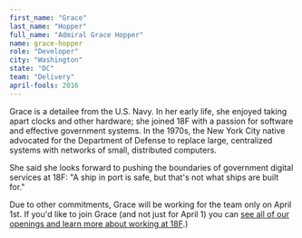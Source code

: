 ```yaml
---
first_name: "Grace"
last_name: "Hopper"
full_name: "Admiral Grace Hopper"
name: grace-hopper
role: "Developer"
city: "Washington"
state: "DC"
team: "Delivery"
april-fools: 2016
---
```

Grace is a detailee from the U.S. Navy. In her early life, she enjoyed taking apart clocks and other hardware; she joined 18F with a passion for software and effective government systems. In the 1970s, the New York City native advocated for the Department of Defense to replace large, centralized systems with networks of small, distributed computers.

She said she looks forward to pushing the boundaries of government digital services at 18F: "A ship in port is safe, but that's not what ships are built for."

Due to other commitments, Grace will be working for the team only on April 1st. If you'd like to join Grace (and not just for April 1) you can [see all of our openings and learn more about working at 18F](https://pages.18f.gov/joining-18f/).)
